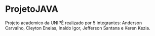 # ProjetoJAVA
Projeto academico da UNIPÊ realizado por 5 integrantes: Anderson Carvalho, Cleyton Eneias, Inaldo Igor, Jefferson Santana e Keren Kezia.   
